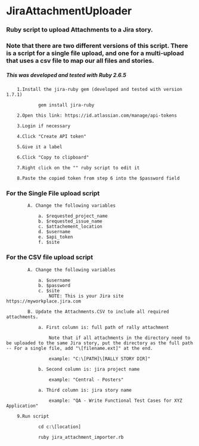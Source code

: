 # JiraAttachmentUploader

### Ruby script to upload Attachments to a Jira story.

### Note that there are two different versions of this script. There is a script for a single file upload, and one for a multi-upload that uses a csv file to map our all files and stories.  

##### This was developed and tested with Ruby 2.6.5
```
	1.Install the jira-ruby gem (developed and tested with version 1.7.1)

		    gem install jira-ruby
	
	2.Open this link: https://id.atlassian.com/manage/api-tokens

	3.Login if necessary

	4.Click "Create API token" 

	5.Give it a label

	6.Click "Copy to clipboard" 

	7.Right click on the "" ruby script to edit it

	8.Paste the copied token from step 6 into the $password field
```
	
### For the Single File upload script 
```
		A. Change the following variables 
	
			a. $requested_project_name
			b. $requested_issue_name 
			c. $attachement_location 
			d. $username 
			e. $api_token 
			f. $site	
```

### For the CSV file upload script 
```
		A. Change the following variables
		
			a. $username 
			b. $password  
			c. $site
				NOTE: This is your Jira site https://myworkplace.jira.com			
		
		B. Update the Attachments.CSV to include all required attachments.
		
			a. First column is: full path of rally attachment
			
				Note that if all attachments in the directory need to be uploaded to the same Jira story, put the directory as the full path -- For a single file, add "\[filename.ext]" at the end.
				
				example: "C:\[PATH]\[RALLY STORY DIR]"
				
			b. Second column is: jira project name	
				
				example: "Central - Posters"
			
			a. Third column is: jira story name
				
				example: "QA - Write Functional Test Cases for XYZ Application"
	
	9.Run script

		    cd c:\[location]
		
		    ruby jira_attachment_importer.rb
```